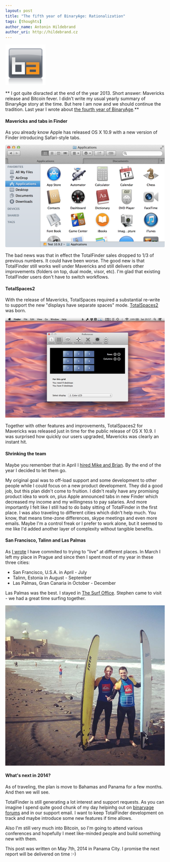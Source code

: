 ```yaml
---
layout: post
title: "The fifth year of BinaryAge: Rationalization"
tags: [thoughts]
author_name: Antonin Hildebrand
author_uri: http://hildebrand.cz
---
```


<img src="/shared/img/icons/binaryage-badge-128.png" class="intro-icon"/>

** I got quite disracted at the end of the year 2013. Short answer: Mavericks release and Bitcoin fever. I didn't write my usual yearly summary of BinaryAge story at the time. But here I am now and we should continue the tradition. Last year I wrote about [the fourth year of BinaryAge](http://blog.binaryage.com/the-fourth-year-of-binaryage).**

#### Mavericks and tabs in Finder

As you already know Apple has released OS X 10.9 with a new version of Finder introducing Safari-style tabs. 

<img src="/images/mavericks-finder-tabs.png" class="blog-image"/>

The bad news was that in effect the TotalFinder sales dropped to 1/3 of previous numbers. It could have been worse. The good new is that TotalFinder still works well under Mavericks and still delivers other improvements (folders on top, dual mode, visor, etc).
I'm glad that existing TotalFinder users don't have to switch workflows.

#### TotalSpaces2

With the release of Mavericks, TotalSpaces required a substantial re-write to support the new "displays have separate spaces" mode. [TotalSpaces2](http://blog.binaryage.com/totalspaces2-better-spaces-in-mavericks/) was born.

<img src="/images/mavericks-ts2.png" class="blog-image"/>

Together with other features and improvements, TotalSpaces2 for Mavericks was released just in time for the public release of OS X 10.9. I was surprised how quickly our users upgraded, Mavericks was clearly an instant hit.

#### Shrinking the team

Maybe you remember that in April I [hired Mike and Brian](http://blog.binaryage.com/meet-brian-and-mike). By the end of the year I decided to let them go.

My original goal was to off-load support and some development to other people while I could focus on a new product development. They did a good job, but this plan didn't come to fruition. I didn't really have any promising product idea to work on, plus Apple announced tabs in new Finder which decreased my income and my willingness to pay salaries. And more importantly I felt like I still had to do baby sitting of TotalFinder in the first place. I was also traveling to different cities which didn't help much. You know, that means time-zone differences, skype meetings and even more emails. Maybe I'm a control freak or I prefer to work alone, but it seemed to me like I'd added another layer of complexity without tangible benefits.

#### San Francisco, Talinn and Las Palmas

As [I wrote](http://blog.binaryage.com/the-fourth-year-of-binaryage) I have commited to trying to "live" at different places. In March I left my place in Prague and since then I spent most of my year in these three cities:

  * San Francisco, U.S.A. in April - July
  * Talinn, Estonia in August - September
  * Las Palmas, Gran Canaria in October - December

Las Palmas was the best. I stayed in [The Surf Office](http://www.thesurfoffice.com). Stephen came to visit - we had a great time surfing together.

<img src="/images/tony-and-stephen.jpeg" class="blog-image"/>


#### What's next in 2014?

As of traveling, the plan is move to Bahamas and Panama for a few months. And then we will see. 

TotalFinder is still generating a lot interest and support requests. As you can imagine I spend quite good chunk of my day helpinhg out on [binaryage forums](http://discuss.binaryage.com) and in our support email. I want to keep TotalFinder development on track and maybe introduce some new features if time allows.

Also I'm still very much into Bitcoin, so I'm going to attend various conferences and hopefully I meet like-minded people and build something new with them.

<div class="footnote">This post was written on May 7th, 2014 in Panama City. I promise the next report will be delivered on time :-)</div>
